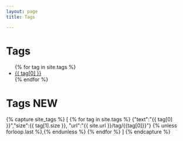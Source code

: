 ```yaml
---
layout: page
title: Tags 

---
```


<div class="page-content wc-container">
	<div class="post">
		<h1>Tags</h1>  
		<ul>
			{% for tag in site.tags %}
			<li><a href="{{ '/tag/' | append:tag[0] | relative_url }}">{{ tag[0] }}</a></li>
			{% endfor %}
		</ul>
	</div>
</div>

<h1>Tags NEW</h1>  

<div class="page-content wc-container text-center">
{% capture site_tags %}
  [
  {% for tag in site.tags %}
    {"text":"{{ tag[0] }}","size":{{ tag[1].size }}, "url":"{{ site.url }}/tag/{{tag[0]}}"}
  {% unless forloop.last %},{% endunless %}
  {% endfor %}
  ]
{% endcapture %}


</div>
